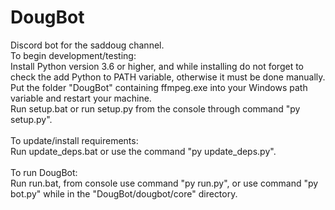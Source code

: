 # DougBot
Discord bot for the saddoug channel.
<br/>
To begin development/testing:<br/>
Install Python version 3.6 or higher, and while installing do not forget to check the add Python to PATH variable, otherwise it must be done manually.<br/>
Put the folder "DougBot" containing ffmpeg.exe into your Windows path variable and restart your machine.<br/>
Run setup.bat or run setup.py from the console through command "py setup.py".<br/>
<br/>
To update/install requirements:<br/>
Run update_deps.bat or use the command "py update_deps.py".<br/>
<br/>
To run DougBot:<br/>
Run run.bat, from console use command "py run.py", or use command "py bot.py" while in the "DougBot/dougbot/core" directory.<br/>

